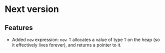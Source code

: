 # Next version

## Features

- Added `new` expression: `new T` allocates a value of type `T` on the
  heap (so it effectively lives forever), and returns a pointer to it.
